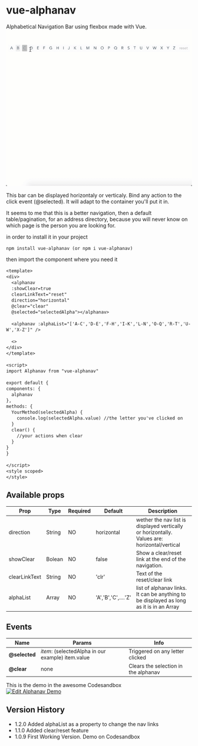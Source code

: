 # vue-alphanav
Alphabetical Navigation Bar using flexbox made with Vue.
![vue-alphanav Gif](demo/demo.gif)

This bar can be displayed horizontaly or verticaly. Bind any action to the click event (@selected). It will adapt to the container you'll put it in. 

It seems to me that this is a better navigation, then a default table/pagination, for an address directory, because you will never know on which page is the person you are looking for.

in order to install it in your project
```
npm install vue-alphanav (or npm i vue-alphanav)

```

then import the component where you need it

```
<template>
<div>
  <alphanav 
  :showClear=true 
  clearLinkText="reset"
  direction="horizontal" 
  @clear="clear" 
  @selected="selectedAlpha"></alphanav>

  <alphanav :alphaList="['A-C','D-E','F-H','I-K','L-N','O-Q','R-T','U-W','X-Z']" />

  <>
</div>
</template>

<script>
import Alphanav from "vue-alphanav"

export default {
components: {
  alphanav
},
methods: {
  YourMethod(selectedAlpha) {
    console.log(selectedAlpha.value) //the letter you've clicked on
  }
  clear() {
    //your actions when clear
  }
}
}

</script>
<style scoped>
</style>

```

## Available props

| Prop                  | Type                        | Required | Default   | Description |
|-----------------------|-----------------------------|----------|-----------|-------------|
| direction                | String |     NO     | horizontal      | wether the nav list is displayed vertically or horizontally. Values are: horizontal/vertical|
| showClear                | Bolean |     NO     | false      | Show a clear/reset link at the end of the navigation. |
| clearLinkText                | String |     NO     | 'clr'      | Text of the reset/clear link |
| alphaList                | Array |     NO     | 'A','B','C',....'Z'      | list of alphanav links. It can be anything to be displayed as long as it is in an Array |

Events
------

| Name              | Params                       | Info                                                  |
| ----------------- | ---------------------------- | ----------------------------------------------------- |
| **@selected**         | *item*: (selectedAlpha in our example) item.value         | Triggered on any letter clicked              |
| **@clear**         | none        | Clears the selection in the alphanav              |

This is the demo in the awesome Codesandbox\
[![Edit Alphanav Demo](https://codesandbox.io/static/img/play-codesandbox.svg)](https://codesandbox.io/s/alphanav-demo-uvgk2?fontsize=14)


## Version History
- 1.2.0 Added alphaList as a property to change the nav links
- 1.1.0 Added clear/reset feature
- 1.0.9 First Working Version. Demo on Codesandbox
